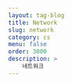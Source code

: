 ```yaml
---
layout: tag-blog
title: Network
slug: network
category: cs
menu: false
order: 3000 
description: >
    네트워크
---
```

